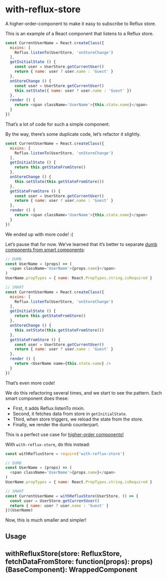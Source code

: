 # with-reflux-store

A higher-order-component to make it easy to subscribe to Reflux store.

This is an example of a React component that listens to a Reflux store.

```js
const CurrentUserName = React.createClass({
  mixins: [
    Reflux.listenTo(UserStore, 'onStoreChange')
  ],
  getInitialState () {
    const user = UserStore.getCurrentUser()
    return { name: user ? user.name : 'Guest' }
  },
  onStoreChange () {
    const user = UserStore.getCurrentUser()
    this.setState({ name: user ? user.name : 'Guest' })
  },
  render () {
    return <span className='UserName'>{this.state.name}</span>
  }
})
```

That’s a lot of code for such a simple component.

By the way, there’s some duplicate code, let’s refactor it slightly.

```js
const CurrentUserName = React.createClass({
  mixins: [
    Reflux.listenTo(UserStore, 'onStoreChange')
  ],
  getInitialState () {
    return this.getStateFromStore()
  },
  onStoreChange () {
    this.setState(this.getStateFromStore())
  },
  getStateFromStore () {
    const user = UserStore.getCurrentUser()
    return { name: user ? user.name : 'Guest' }
  },
  render () {
    return <span className='UserName'>{this.state.name}</span>
  }
})
```

We ended up with more code! :(

Let’s pause that for now. We’ve learned that it’s better to separate [dumb components from smart components](https://medium.com/@dan_abramov/smart-and-dumb-components-7ca2f9a7c7d0#.8kawafvy9):

```js
// DUMB
const UserName = (props) => (
  <span className='UserName'>{props.name}</span>
)
UserName.propTypes = { name: React.PropTypes.string.isRequired }

// SMART
const CurrentUserName = React.createClass({
  mixins: [
    Reflux.listenTo(UserStore, 'onStoreChange')
  ],
  getInitialState () {
    return this.getStateFromStore()
  },
  onStoreChange () {
    this.setState(this.getStateFromStore())
  },
  getStateFromStore () {
    const user = UserStore.getCurrentUser()
    return { name: user ? user.name : 'Guest' }
  },
  render () {
    return <UserName name={this.state.name} />
  }
})
```

That’s even more code!

We do this refactoring several times, and we start to see the pattern.
Each smart component does these:

- First, it adds Reflux.listenTo mixin.
- Second, it fetches data from store in `getInitialState`.
- Third, when store triggers, we reload the state from the store.
- Finally, we render the dumb counterpart.

This is a perfect use case for [higher-order components!](https://medium.com/@dan_abramov/mixins-are-dead-long-live-higher-order-components-94a0d2f9e750)

With `with-reflux-store`, do this instead:

```js
const withRefluxStore = require('with-reflux-store')

// DUMB
const UserName = (props) => (
  <span className='UserName'>{props.name}</span>
)
UserName.propTypes = { name: React.PropTypes.string.isRequired }

// SMART
const CurrentUserName = withRefluxStore(UserStore, () => {
  const user = UserStore.getCurrentUser()
  return { name: user ? user.name : 'Guest' }
})(UserName)
```

Now, this is much smaller and simpler!

Usage
-----

## withRefluxStore(store: RefluxStore, fetchDataFromStore: function(props): props)(BaseComponent): WrappedComponent
